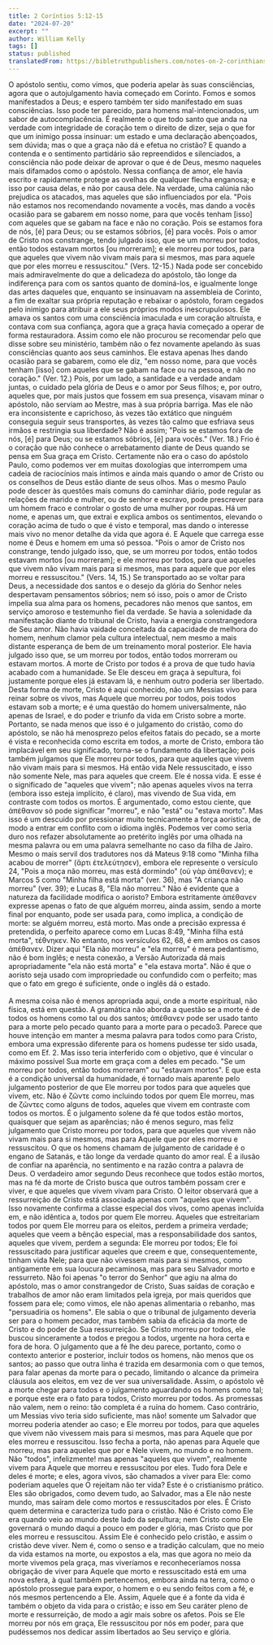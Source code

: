 ```yaml
---
title: 2 Coríntios 5:12-15
date: "2024-07-20"
excerpt: ""
author: William Kelly
tags: []
status: published
translatedFrom: https://bibletruthpublishers.com/notes-on-2-corinthians-5-12-15/william-kelly-wk/w-kelly/lac143203-lub-16163-5
---
```


O apóstolo sentiu, como vimos, que poderia apelar às suas consciências,
agora que o autojulgamento havia começado em Corinto. Fomos e somos
manifestados a Deus; e espero também ter sido manifestado em suas
consciências. Isso pode ter parecido, para homens mal-intencionados, um
sabor de autocomplacência. É realmente o que todo santo que anda na
verdade com integridade de coração tem o direito de dizer, seja o que
for que um inimigo possa insinuar: um estado e uma declaração
abençoados, sem dúvida; mas o que a graça não dá e efetua no cristão? E
quando a contenda e o sentimento partidário são repreendidos e
silenciados, a consciência não pode deixar de aprovar o que é de Deus,
mesmo naqueles mais difamados como o apóstolo. Nessa confiança de amor,
ele havia escrito e rapidamente protege as ovelhas de qualquer flecha
enganosa; e isso por causa delas, e não por causa dele. Na verdade, uma
calúnia não prejudica os atacados, mas aqueles que são influenciados por
ela. \"Pois não estamos nos recomendando novamente a vocês, mas dando a
vocês ocasião para se gabarem em nosso nome, para que vocês tenham
\[isso\] com aqueles que se gabam na face e não no coração. Pois se
estamos fora de nós, \[é\] para Deus; ou se estamos sóbrios, \[é\] para
vocês. Pois o amor de Cristo nos constrange, tendo julgado isso, que se
um morreu por todos, então todos estavam mortos \[ou morreram\]; e ele
morreu por todos, para que aqueles que vivem não vivam mais para si
mesmos, mas para aquele que por eles morreu e ressuscitou.\" (Vers.
12-15.) Nada pode ser concebido mais admiravelmente do que a delicadeza
do apóstolo, tão longe da indiferença para com os santos quanto de
dominá-los, e igualmente longe das artes daqueles que, enquanto se
insinuavam na assembleia de Corinto, a fim de exaltar sua própria
reputação e rebaixar o apóstolo, foram cegados pelo inimigo para
atribuir a ele seus próprios modos inescrupulosos. Ele amava os santos
com uma consciência imaculada e um coração altruísta, e contava com sua
confiança, agora que a graça havia começado a operar de forma
restauradora. Assim como ele não procurou se recomendar pelo que disse
sobre seu ministério, também não o fez novamente apelando às suas
consciências quanto aos seus caminhos. Ele estava apenas lhes dando
ocasião para se gabarem, como ele diz, \"em nosso nome, para que vocês
tenham \[isso\] com aqueles que se gabam na face ou na pessoa, e não no
coração.\" (Ver. 12.) Pois, por um lado, a santidade e a verdade andam
juntas, o cuidado pela glória de Deus e o amor por Seus filhos; e, por
outro, aqueles que, por mais justos que fossem em sua presença, visavam
minar o apóstolo, não serviam ao Mestre, mas à sua própria barriga. Mas
ele não era inconsistente e caprichoso, às vezes tão extático que
ninguém conseguia seguir seus transportes, às vezes tão calmo que
esfriava seus irmãos e restringia sua liberdade? Não é assim; \"Pois se
estamos fora de nós, \[é\] para Deus; ou se estamos sóbrios, \[é\] para
vocês.\" (Ver. 18.) Frio é o coração que não conhece o arrebatamento
diante de Deus quando se pensa em Sua graça em Cristo. Certamente não
era o caso do apóstolo Paulo, como podemos ver em muitas doxologias que
interrompem uma cadeia de raciocínios mais íntimos e ainda mais quando o
amor de Cristo ou os conselhos de Deus estão diante de seus olhos. Mas o
mesmo Paulo pode descer às questões mais comuns do caminhar diário, pode
regular as relações de marido e mulher, ou de senhor e escravo, pode
prescrever para um homem fraco e controlar o gosto de uma mulher por
roupas. Há um nome, e apenas um, que extrai e explica ambos os
sentimentos, elevando o coração acima de tudo o que é visto e temporal,
mas dando o interesse mais vivo no menor detalhe da vida que agora é. E
Aquele que carrega esse nome é Deus e homem em uma só pessoa. \"Pois o
amor de Cristo nos constrange, tendo julgado isso, que, se um morreu por
todos, então todos estavam mortos \[ou morreram\]; e ele morreu por
todos, para que aqueles que vivem não vivam mais para si mesmos, mas
para aquele que por eles morreu e ressuscitou.\" (Vers. 14, 15.) Se
transportado ao se voltar para Deus, a necessidade dos santos e o desejo
da glória do Senhor neles despertavam pensamentos sóbrios; nem só isso,
pois o amor de Cristo impelia sua alma para os homens, pecadores não
menos que santos, em serviço amoroso e testemunho fiel da verdade. Se
havia a solenidade da manifestação diante do tribunal de Cristo, havia a
energia constrangedora de Seu amor. Não havia vaidade conceitada da
capacidade de melhora do homem, nenhum clamor pela cultura intelectual,
nem mesmo a mais distante esperança de bem de um treinamento moral
posterior. Ele havia julgado isso que, se um morreu por todos, então
todos morreram ou estavam mortos. A morte de Cristo por todos é a prova
de que tudo havia acabado com a humanidade. Se Ele desceu em graça à
sepultura, foi justamente porque eles já estavam lá, e nenhum outro
poderia ser libertado. Desta forma de morte, Cristo é aqui conhecido,
não um Messias vivo para reinar sobre os vivos, mas Aquele que morreu
por todos, pois todos estavam sob a morte; e é uma questão do homem
universalmente, não apenas de Israel, e do poder e triunfo da vida em
Cristo sobre a morte. Portanto, se nada menos que isso é o julgamento do
cristão, como do apóstolo, se não há menosprezo pelos efeitos fatais do
pecado, se a morte é vista e reconhecida como escrita em todos, a morte
de Cristo, embora tão implacável em seu significado, torna-se o
fundamento da libertação; pois também julgamos que Ele morreu por todos,
para que aqueles que vivem não vivam mais para si mesmos. Há então vida
Nele ressuscitado, e isso não somente Nele, mas para aqueles que creem.
Ele é nossa vida. E esse é o significado de \"aqueles que vivem\"; não
apenas aqueles vivos na terra (embora isso esteja implícito, é claro),
mas vivendo de Sua vida, em contraste com todos os mortos. É
argumentado, como estou ciente, que ἀπέθανον só pode significar
\"morreu\", e não \"está\" ou \"estava morto\". Mas isso é um descuido
por pressionar muito tecnicamente a força aorística, de modo a entrar em
conflito com o idioma inglês. Podemos ver como seria duro nos refazer
absolutamente ao pretérito inglês por uma olhada na mesma palavra ou em
uma palavra semelhante no caso da filha de Jairo. Mesmo o mais servil
dos tradutores nos dá Mateus 9:18 como \"Minha filha acabou de morrer\"
(ἄρτι ἐτελεύτησεν), embora ele represente o versículo 24, \"Pois a moça
não morreu, mas está dormindo\" (οὐ γὰρ ἀπέθανεν); e Marcos 5 como
\"Minha filha está morta\" (ver. 36), mas \"A criança não morreu\" (ver.
39); e Lucas 8, \"Ela não morreu.\" Não é evidente que a natureza da
facilidade modifica o aoristo? Embora estritamente ἀπέθανεν expresse
apenas o fato de que alguém morreu, ainda assim, sendo a morte final por
enquanto, pode ser usada para, como implica, a condição de morte: se
alguém morreu, está morto. Mas onde a precisão expressa é pretendida, o
perfeito aparece como em Lucas 8:49, \"Minha filha está morta\",
τέθνηκεν. No entanto, nos versículos 62, 68, é em ambos os casos
ἀπέθανεν. Dizer aqui \"Ela não morreu\" e \"ela morreu\" é mera
pedantismo, não é bom inglês; e nesta conexão, a Versão Autorizada dá
mais apropriadamente \"ela não está morta\" e \"ela estava morta\". Não
é que o aoristo seja usado com impropriedade ou confundido com o
perfeito; mas que o fato em grego é suficiente, onde o inglês dá o
estado.\
\
A mesma coisa não é menos apropriada aqui, onde a morte espiritual, não
física, está em questão. A gramática não aborda a questão se a morte é
de todos os homens como tal ou dos santos; ἀπέθανεν pode ser usado tanto
para a morte pelo pecado quanto para a morte para o pecado3. Parece que
houve intenção em manter a mesma palavra para todos como para Cristo,
embora uma expressão diferente para os homens pudesse ter sido usada,
como em Ef. 2. Mas isso teria interferido com o objetivo, que é vincular
o máximo possível Sua morte em graça com a deles em pecado. \"Se um
morreu por todos, então todos morreram\" ou \"estavam mortos\". E que
esta é a condição universal da humanidade, é tornado mais aparente pelo
julgamento posterior de que Ele morreu por todos para que aqueles que
vivem, etc. Não é ζῶντε como incluindo todos por quem Ele morreu, mas de
ζῶντες como alguns de todos, aqueles que vivem em contraste com todos os
mortos. É o julgamento solene da fé que todos estão mortos, quaisquer
que sejam as aparências; não é menos seguro, mas feliz julgamento que
Cristo morreu por todos, para que aqueles que vivem não vivam mais para
si mesmos, mas para Aquele que por eles morreu e ressuscitou. O que os
homens chamam de julgamento de caridade é o engano de Satanás, e tão
longe da verdade quanto do amor real. É a ilusão de confiar na
aparência, no sentimento e na razão contra a palavra de Deus. O
verdadeiro amor segundo Deus reconhece que todos estão mortos, mas na fé
da morte de Cristo busca que outros também possam crer e viver, e que
aqueles que vivem vivam para Cristo. O leitor observará que a
ressurreição de Cristo está associada apenas com \"aqueles que vivem\".
Isso novamente confirma a classe especial dos vivos, como apenas
incluída em, e não idêntica a, todos por quem Ele morreu. Aqueles que
estreitariam todos por quem Ele morreu para os eleitos, perdem a
primeira verdade; aqueles que veem a bênção especial, mas a
responsabilidade dos santos, aqueles que vivem, perdem a segunda: Ele
morreu por todos; Ele foi ressuscitado para justificar aqueles que creem
e que, consequentemente, tinham vida Nele; para que não vivessem mais
para si mesmos, como antigamente em sua loucura pecaminosa, mas para seu
Salvador morto e ressurreto. Não foi apenas \"o terror do Senhor\" que
agiu na alma do apóstolo, mas o amor constrangedor de Cristo, Suas
saídas de coração e trabalhos de amor não eram limitados pela igreja,
por mais queridos que fossem para ele; como vimos, ele não apenas
alimentaria o rebanho, mas \"persuadiria os homens\". Ele sabia o que o
tribunal de julgamento deveria ser para o homem pecador, mas também
sabia da eficácia da morte de Cristo e do poder de Sua ressurreição. Se
Cristo morreu por todos, ele buscou sinceramente a todos e pregou a
todos, urgente na hora certa e fora de hora. O julgamento que a fé lhe
deu parece, portanto, como o contexto anterior e posterior, incluir
todos os homens, não menos que os santos; ao passo que outra linha é
trazida em desarmonia com o que temos, para falar apenas da morte para o
pecado, limitando o alcance da primeira cláusula aos eleitos, em vez de
ver sua universalidade. Assim, o apóstolo vê a morte chegar para todos e
o julgamento aguardando os homens como tal; e porque este era o fato
para todos, Cristo morreu por todos. As promessas não valem, nem o
reino: tão completa é a ruína do homem. Caso contrário, um Messias vivo
teria sido suficiente, mas não! somente um Salvador que morreu poderia
atender ao caso; e Ele morreu por todos, para que aqueles que vivem não
vivessem mais para si mesmos, mas para Aquele que por eles morreu e
ressuscitou. Isso fecha a porta, não apenas para Aquele que morreu, mas
para aqueles que por e Nele vivem, no mundo e no homem. Não \"todos\",
infelizmente! mas apenas \"aqueles que vivem\", realmente vivem para
Aquele que morreu e ressuscitou por eles. Tudo fora Dele e deles é
morte; e eles, agora vivos, são chamados a viver para Ele: como poderiam
aqueles que O rejeitam não ter vida? Este é o cristianismo prático. Eles
são obrigados, como devem tudo, ao Salvador, mas a Ele não neste mundo,
mas saíram dele como mortos e ressuscitados por eles. É Cristo quem
determina e caracteriza tudo para o cristão. Não é Cristo como Ele era
quando veio ao mundo deste lado da sepultura; nem Cristo como Ele
governará o mundo daqui a pouco em poder e glória, mas Cristo que por
eles morreu e ressuscitou. Assim Ele é conhecido pelo cristão, e assim o
cristão deve viver. Nem é, como o senso e a tradição calculam, que no
meio da vida estamos na morte, ou expostos a ela, mas que agora no meio
da morte vivemos pela graça, mas viveríamos e reconheceríamos nossa
obrigação de viver para Aquele que morto e ressuscitado está em uma nova
esfera, à qual também pertencemos, embora ainda na terra, como o
apóstolo prossegue para expor, o homem e o eu sendo feitos com a fé, e
nós mesmos pertencendo a Ele. Assim, Aquele que é a fonte da vida é
também o objeto da vida para o cristão; e isso em Seu caráter pleno de
morte e ressurreição, de modo a agir mais sobre os afetos. Pois se Ele
morreu por nós em graça, Ele ressuscitou por nós em poder, para que
pudéssemos nos dedicar assim libertados ao Seu serviço e glória.
